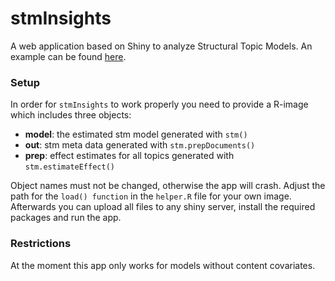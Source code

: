 # stmInsights
A web application based on Shiny to analyze Structural Topic Models. An example can be found [here](http://pathways.polsys.uni-bamberg.de:443/stmInsight).

### Setup

In order for ```stmInsights``` to work properly you need to provide a R-image which includes three objects:

- **model**: the estimated stm model generated with ```stm()```
- **out**: stm meta data generated with ```stm.prepDocuments()```
- **prep**: effect estimates for all topics generated with ```stm.estimateEffect()```

Object names must not be changed, otherwise the app will crash. Adjust the path for the ```load() function``` in the ```helper.R``` file for your own image. 
Afterwards you can upload all files to any shiny server, install the required packages and run the app.

### Restrictions

At the moment this app only works for models without content covariates.

